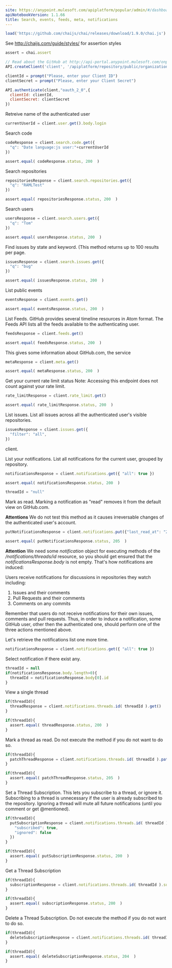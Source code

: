 ```yaml
---
site: https://anypoint.mulesoft.com/apiplatform/popular/admin/#/dashboard/apis/7782/versions/7918/portal/pages/6521/edit
apiNotebookVersion: 1.1.66
title: Search, events, feeds, meta, notifications
---
```


```javascript
load('https://github.com/chaijs/chai/releases/download/1.9.0/chai.js')
```

See http://chaijs.com/guide/styles/ for assertion styles

```javascript
assert = chai.assert
```

```javascript
// Read about the GitHub at http://api-portal.anypoint.mulesoft.com/onpositive/api/github
API.createClient('client', '/apiplatform/repository/public/organizations/30/apis/7782/versions/7918/definition');
```

```javascript
clientId = prompt("Please, enter your Client ID")
clientSecret = prompt("Please, enter your Client Secret")
```

```javascript
API.authenticate(client,"oauth_2_0",{
  clientId: clientId,
  clientSecret: clientSecret
})
```

Retreive name of the authenticated user

```javascript
currentUserId = client.user.get().body.login
```

Search code

```javascript
codeResponse = client.search.code.get({
  "q": "Date language:js user:"+currentUserId
})
```

```javascript
assert.equal( codeResponse.status, 200  )
```

Search repositories

```javascript
repositoriesResponse = client.search.repositories.get({
  "q": "RAMLTest"
})
```

```javascript
assert.equal( repositoriesResponse.status, 200  )
```

Search users

```javascript
usersResponse = client.search.users.get({
  "q": "Tom"
})
```

```javascript
assert.equal( usersResponse.status, 200  )
```

Find issues by state and keyword. (This method returns up to 100 results per page.

```javascript
issuesResponse = client.search.issues.get({
  "q": "bug"
})
```

```javascript
assert.equal( issuesResponse.status, 200  )
```

List public events

```javascript
eventsResponse = client.events.get()
```

```javascript
assert.equal( eventsResponse.status, 200  )
```

List Feeds.
GitHub provides several timeline resources in Atom format. The Feeds API
 lists all the feeds available to the authenticating user.

```javascript
feedsResponse = client.feeds.get()
```

```javascript
assert.equal( feedsResponse.status, 200  )
```

This gives some information about GitHub.com, the service

```javascript
metaResponse = client.meta.get()
```

```javascript
assert.equal( metaResponse.status, 200  )
```

Get your current rate limit status
Note: Accessing this endpoint does not count against your rate limit.

```javascript
rate_limitResponse = client.rate_limit.get()
```

```javascript
assert.equal( rate_limitResponse.status, 200  )
```

List issues.
List all issues across all the authenticated user's visible repositories.

```javascript
issuesResponse = client.issues.get({
  "filter": "all",
})
```

client.

List your notifications.
List all notifications for the current user, grouped by repository.

```javascript
notificationsResponse = client.notifications.get({ "all": true })
```

```javascript
assert.equal( notificationsResponse.status, 200  )
```

```javascript
threadId = "null"
```

Mark as read.
Marking a notification as "read" removes it from the default view on GitHub.com.

**Attentions** We do not test this method as it causes irreversable changes of the authenticated user's account.

```javascript
putNotificationsResponse = client.notifications.put({"last_read_at": "2012-09-25T07:54:41-07:00"})
```

```javascript
assert.equal( putNotificationsResponse.status, 205  )
```

**Attention**
We need some _notification_ object for executing methods of the  _/notifications/threads/id_ resource, so you should get ensured that the _notificationsResponse.body_ is not empty. That's how notifications are induced:

Users receive notifications for discussions in repositories they watch including:
1. Issues and their comments
2. Pull Requests and their comments
3. Comments on any commits

Remember that users do not receive notifications for their own issues, comments and pull requests. 
Thus, in order to induce a notification, some GitHub user, other then the authenticated one, should perform one of the three actions mentioned above.

Let's retrieve the notifications list one more time.

```javascript
notificationsResponse = client.notifications.get({ "all": true })
```

Select notification if there exist any.

```javascript
threadId = null
if(notificationsResponse.body.length>0){
  threadId = notificationsResponse.body[0].id
}
```

View a single thread

```javascript
if(threadId){
  threadResponse = client.notifications.threads.id( threadId ).get()
}
```

```javascript
if(threadId){
  assert.equal( threadResponse.status, 200  )
}
```

Mark a thread as read. Do not execute the method if you do not want to do so.

```javascript
if(threadId){
  patchThreadResponse = client.notifications.threads.id( threadId ).patch({})
}
```

```javascript
if(threadId){
  assert.equal( patchThreadResponse.status, 205  )
}
```

Set a Thread Subscription.
This lets you subscribe to a thread, or ignore it. Subscribing to a thread
is unnecessary if the user is already subscribed to the repository. Ignoring
a thread will mute all future notifications (until you comment or get @mentioned).

```javascript
if(threadId){
  putSubscriptionResponse = client.notifications.threads.id( threadId ).subscription.put({
    "subscribed": true,
    "ignored": false
  })
}
```

```javascript
if(threadId){
  assert.equal( putSubscriptionResponse.status, 200  )
}
```

Get a Thread Subscription

```javascript
if(threadId){
  subscriptionResponse = client.notifications.threads.id( threadId ).subscription.get()
}
```

```javascript
if(threadId){
  assert.equal( subscriptionResponse.status, 200  )
}
```

Delete a Thread Subscription. Do not execute the method if you do not want to do so.

```javascript
if(threadId){
  deleteSubscriptionResponse = client.notifications.threads.id( threadId ).subscription.delete()
}
```

```javascript
if(threadId){
  assert.equal( deleteSubscriptionResponse.status, 204  )
}
```